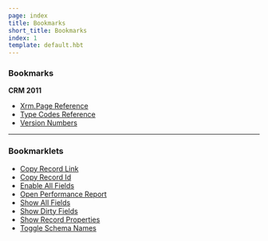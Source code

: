 ```yaml
---
page: index
title: Bookmarks
short_title: Bookmarks
index: 1
template: default.hbt
---
```


### Bookmarks
**CRM 2011**
- [Xrm.Page Reference](xrmreference.html)
- [Type Codes Reference](typecodes.html)
- [Version Numbers](http://social.technet.microsoft.com/wiki/contents/articles/8062.crm-2011-build-and-version-numbers.aspx)

---
### Bookmarklets
- <a href='[js copy-record-link]' class='bookmarklet' title='Drag me to your bookmarks bar!'>Copy Record Link</a>
- <a href='[js copy-record-id]' class='bookmarklet' title='Drag me to your bookmarks bar!'>Copy Record Id</a>
- <a href='[js enable-all-fields]' class='bookmarklet' title='Drag me to your bookmarks bar!'>Enable All Fields</a>
- <a href='[js open-performance-report]' class='bookmarklet' title='Drag me to your bookmarks bar!'>Open Performance Report</a>
- <a href='[js show-all-fields]' class='bookmarklet' title='Drag me to your bookmarks bar!'>Show All Fields</a>
- <a href='[js show-dirty-fields]' class='bookmarklet' title='Drag me to your bookmarks bar!'>Show Dirty Fields</a>
- <a href='[js show-record-properties]' class='bookmarklet' title='Drag me to your bookmarks bar!'>Show Record Properties</a>
- <a href='[js toggle-schema-names]' class='bookmarklet' title='Drag me to your bookmarks bar!'>Toggle Schema Names</a>
